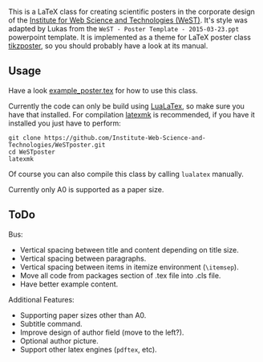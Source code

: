 This is a LaTeX class for creating scientific posters in the corporate design
of the
[Institute for Web Science and Technologies (WeST)](http://west.uni-koblenz.de/).
It's style was adapted by Lukas from the
`WeST - Poster Template - 2015-03-23.ppt` powerpoint template.
It is implemented as a theme for LaTeX poster class
[tikzposter](https://www.ctan.org/pkg/tikzposter), so you should probably
have a look at its manual.

## Usage

Have a look [example_poster.tex](example_poster.tex) for how to use this class.

Currently the code can only be build using
[LuaLaTex](https://www.ctan.org/pkg/lualatex-doc), so make sure you have that
installed.
For compilation [latexmk](https://www.ctan.org/pkg/latexmk/) is recommended, if
you have it installed you just have to perform:

    git clone https://github.com/Institute-Web-Science-and-Technologies/WeSTposter.git
    cd WeSTposter
    latexmk

Of course you can also compile this class by calling `lualatex` manually.

Currently only A0 is supported as a paper size.

## ToDo

Bus:

- Vertical spacing between title and content depending on title size.
- Vertical spacing between paragraphs.
- Vertical spacing between items in itemize environment (`\itemsep`).
- Move all code from packages section of .tex file into .cls file.
- Have better example content.

Additional Features:

- Supporting paper sizes other than A0.
- Subtitle command.
- Improve design of author field (move to the left?).
- Optional author picture.
- Support other latex engines (`pdftex`, etc).
